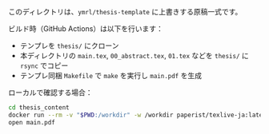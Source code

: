 このディレクトリは、`ymrl/thesis-template` に上書きする原稿一式です。

ビルド時（GitHub Actions）は以下を行います：
- テンプレを `thesis/` にクローン
- 本ディレクトリの `main.tex`, `00_abstract.tex`, `01.tex` などを `thesis/` に `rsync` でコピー
- テンプレ同梱 `Makefile` で `make` を実行し `main.pdf` を生成

ローカルで確認する場合：
```bash
cd thesis_content
docker run --rm -v "$PWD:/workdir" -w /workdir paperist/texlive-ja:latest sh -lc "mkdir -p /tmp/thesis && cp -r . /tmp/thesis && cd /tmp/thesis && make || (platex -kanji=utf8 main && pbibtex -kanji=utf8 main && platex -kanji=utf8 main && platex -kanji=utf8 main && dvipdfmx -p a4 main) && cp main.pdf /workdir/"
open main.pdf
```


